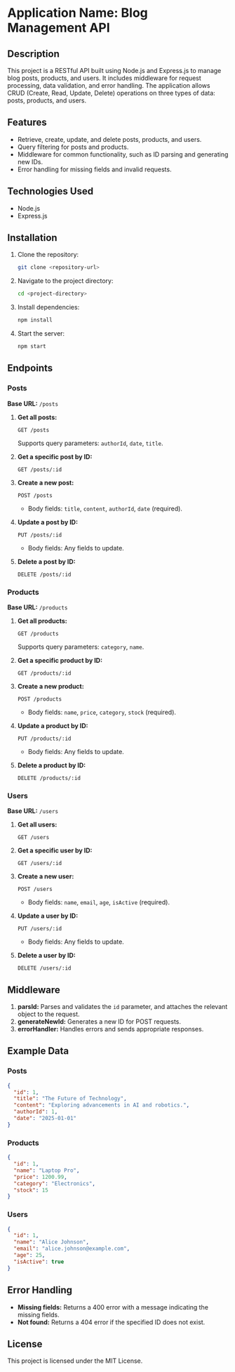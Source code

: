 # Application Name: Blog Management API

## Description

This project is a RESTful API built using Node.js and Express.js to manage blog posts, products, and users. It includes middleware for request processing, data validation, and error handling. The application allows CRUD (Create, Read, Update, Delete) operations on three types of data: posts, products, and users.

## Features

- Retrieve, create, update, and delete posts, products, and users.
- Query filtering for posts and products.
- Middleware for common functionality, such as ID parsing and generating new IDs.
- Error handling for missing fields and invalid requests.

## Technologies Used

- Node.js
- Express.js

## Installation

1. Clone the repository:
   ```bash
   git clone <repository-url>
   ```
2. Navigate to the project directory:
   ```bash
   cd <project-directory>
   ```
3. Install dependencies:
   ```bash
   npm install
   ```
4. Start the server:
   ```bash
   npm start
   ```

## Endpoints

### Posts

**Base URL:** `/posts`

1. **Get all posts:**

   ```
   GET /posts
   ```

   Supports query parameters: `authorId`, `date`, `title`.

2. **Get a specific post by ID:**

   ```
   GET /posts/:id
   ```

3. **Create a new post:**

   ```
   POST /posts
   ```

   - Body fields: `title`, `content`, `authorId`, `date` (required).

4. **Update a post by ID:**

   ```
   PUT /posts/:id
   ```

   - Body fields: Any fields to update.

5. **Delete a post by ID:**
   ```
   DELETE /posts/:id
   ```

### Products

**Base URL:** `/products`

1. **Get all products:**

   ```
   GET /products
   ```

   Supports query parameters: `category`, `name`.

2. **Get a specific product by ID:**

   ```
   GET /products/:id
   ```

3. **Create a new product:**

   ```
   POST /products
   ```

   - Body fields: `name`, `price`, `category`, `stock` (required).

4. **Update a product by ID:**

   ```
   PUT /products/:id
   ```

   - Body fields: Any fields to update.

5. **Delete a product by ID:**
   ```
   DELETE /products/:id
   ```

### Users

**Base URL:** `/users`

1. **Get all users:**

   ```
   GET /users
   ```

2. **Get a specific user by ID:**

   ```
   GET /users/:id
   ```

3. **Create a new user:**

   ```
   POST /users
   ```

   - Body fields: `name`, `email`, `age`, `isActive` (required).

4. **Update a user by ID:**

   ```
   PUT /users/:id
   ```

   - Body fields: Any fields to update.

5. **Delete a user by ID:**
   ```
   DELETE /users/:id
   ```

## Middleware

1. **parsId:** Parses and validates the `id` parameter, and attaches the relevant object to the request.
2. **generateNewId:** Generates a new ID for POST requests.
3. **errorHandler:** Handles errors and sends appropriate responses.

## Example Data

### Posts

```json
{
  "id": 1,
  "title": "The Future of Technology",
  "content": "Exploring advancements in AI and robotics.",
  "authorId": 1,
  "date": "2025-01-01"
}
```

### Products

```json
{
  "id": 1,
  "name": "Laptop Pro",
  "price": 1200.99,
  "category": "Electronics",
  "stock": 15
}
```

### Users

```json
{
  "id": 1,
  "name": "Alice Johnson",
  "email": "alice.johnson@example.com",
  "age": 25,
  "isActive": true
}
```

## Error Handling

- **Missing fields:** Returns a 400 error with a message indicating the missing fields.
- **Not found:** Returns a 404 error if the specified ID does not exist.

## License

This project is licensed under the MIT License.
